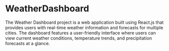 # WeatherDashboard
The Weather Dashboard project is a web application built using React.js that provides users with real-time weather information and forecasts for multiple cities. The dashboard features a user-friendly interface where users can view current weather conditions, temperature trends, and precipitation forecasts at a glance.
